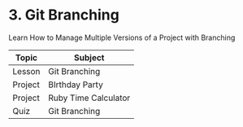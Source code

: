 # 3. Git Branching
Learn How to Manage Multiple Versions of a Project with Branching

| Topic  |  Subject  |
| ------------------- | ------------------- |
|  Lesson  |  Git Branching  |
|  Project |  BIrthday Party |
|  Project |  Ruby Time Calculator |
|  Quiz  |  Git Branching |